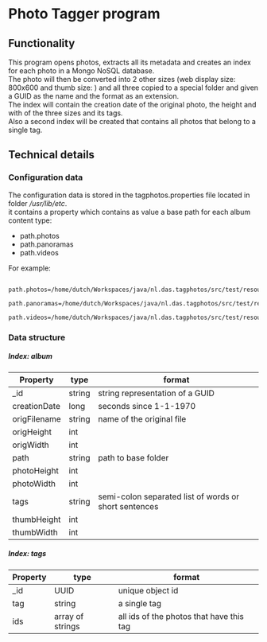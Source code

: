 # Photo Tagger program

## Functionality

This program opens photos, extracts all its metadata and creates an index for each photo in a Mongo NoSQL database.  
The photo will then be converted into 2 other sizes (web display size: 800x600 and thumb size: ) and all three copied to a special folder and 
given a GUID as the name and the format as an extension.  
The index will contain the creation date of the original photo, the height and with of the three sizes and its tags.  
Also a second index will be created that contains all photos that belong to a single tag.

## Technical details

### Configuration data

The configuration data is stored in the tagphotos.properties file located in folder _/usr/lib/etc_.  
it contains a property which contains as value a base path for each album content type:
* path.photos
* path.panoramas
* path.videos

For example:
```
    path.photos=/home/dutch/Workspaces/java/nl.das.tagphotos/src/test/resources/photos
    path.panoramas=/home/dutch/Workspaces/java/nl.das.tagphotos/src/test/resources/panoramas
    path.videos=/home/dutch/Workspaces/java/nl.das.tagphotos/src/test/resources/videos
```

### Data structure

##### Index: album

| Property     | type   | format                                                |
| ------------ | ------ | ----------------------------------------------------- |
| _id          | string | string representation of a GUID                       |
| creationDate | long   | seconds since 1-1-1970                                |
| origFilename | string | name of the original file                             |
| origHeight   | int    |                                                       |
| origWidth    | int    |                                                       |
| path         | string | path to base folder                                   |
| photoHeight  | int    |                                                       |
| photoWidth   | int    |                                                       |
| tags         | string | semi-colon separated list of words or short sentences |
| thumbHeight  | int    |                                                       |
| thumbWidth   | int    |                                                       |

##### Index: tags

| Property | type             | format                                   |
| -------- | ---------------- | ---------------------------------------- |
| _id      | UUID             | unique object id                         |
| tag      | string           | a single tag                             |
| ids      | array of strings | all ids of the photos that have this tag |









